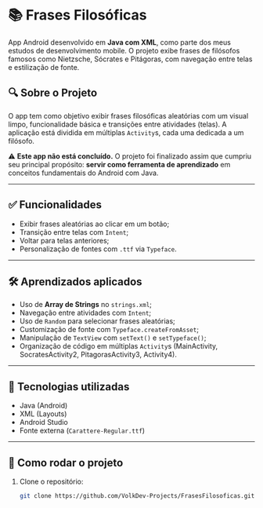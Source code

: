 # 📚 Frases Filosóficas

App Android desenvolvido em **Java com XML**, como parte dos meus estudos de desenvolvimento mobile. O projeto exibe frases de filósofos famosos como Nietzsche, Sócrates e Pitágoras, com navegação entre telas e estilização de fonte.

## 🔍 Sobre o Projeto

O app tem como objetivo exibir frases filosóficas aleatórias com um visual limpo, funcionalidade básica e transições entre atividades (telas). A aplicação está dividida em múltiplas `Activity`s, cada uma dedicada a um filósofo.

⚠️ **Este app não está concluído.** O projeto foi finalizado assim que cumpriu seu principal propósito: **servir como ferramenta de aprendizado** em conceitos fundamentais do Android com Java.

---

## ✅ Funcionalidades

- Exibir frases aleatórias ao clicar em um botão;
- Transição entre telas com `Intent`;
- Voltar para telas anteriores;
- Personalização de fontes com `.ttf` via `Typeface`.

---

## 🛠️ Aprendizados aplicados

- Uso de **Array de Strings** no `strings.xml`;
- Navegação entre atividades com `Intent`;
- Uso de `Random` para selecionar frases aleatórias;
- Customização de fonte com `Typeface.createFromAsset`;
- Manipulação de `TextView` com `setText()` e `setTypeface()`;
- Organização de código em múltiplas `Activity`s (MainActivity, SocratesActivity2, PitagorasActivity3, Activity4).

---

## 🧠 Tecnologias utilizadas

- Java (Android)
- XML (Layouts)
- Android Studio
- Fonte externa (`Carattere-Regular.ttf`)

---

## 🚀 Como rodar o projeto

1. Clone o repositório:
   ```bash
   git clone https://github.com/VolkDev-Projects/FrasesFilosoficas.git